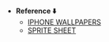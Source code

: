 - **Reference ⬇️**
  - [IPHONE WALLPAPERS](https://9to5mac.com/2022/09/12/download-iphone-14-14-pro-wallpapers/)
  - [SPRITE SHEET](https://codeshack.io/images-sprite-sheet-generator/)
